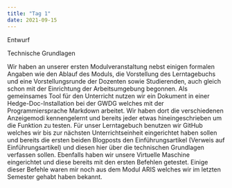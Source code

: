 ```yaml
---
title: "Tag 1"
date: 2021-09-15
---
```


Entwurf


Technische Grundlagen

Wir haben an unserer ersten Modulveranstaltung nebst einigen formalen Angaben wie den Ablauf des Moduls, die Vorstellung des Lerntagebuchs und eine Vorstellungsrunde der Dozenten sowie Studierenden, auch gleich schon mit der Einrichtung der Arbeitsumgebung begonnen.
Als gemeinsames Tool für den Unterricht nutzen wir ein Dokument in einer Hedge-Doc-Installation bei der GWDG welches mit der Programmiersprache Markdown arbeitet. Wir haben dort die verschiedenen Anzeigemodi kennengelernt und bereits jeder etwas hineingeschrieben um die Funktion zu testen.
Für unser Lerntagebuch benutzen wir GitHub welches wir bis zur nächsten Unterrichtseinheit eingerichtet haben sollen und bereits die ersten beiden Blogposts den Einführungsartikel (Verweis auf Einführungsartikel) und diesen hier über die technischen Grundlagen verfassen sollen.
Ebenfalls haben wir unsere Virtuelle Maschine eingerichtet und diese bereits mit den ersten Befehlen getestet. Einige dieser Befehle waren mir noch aus dem Modul ARIS welches wir im letzten Semester gehabt haben bekannt.
